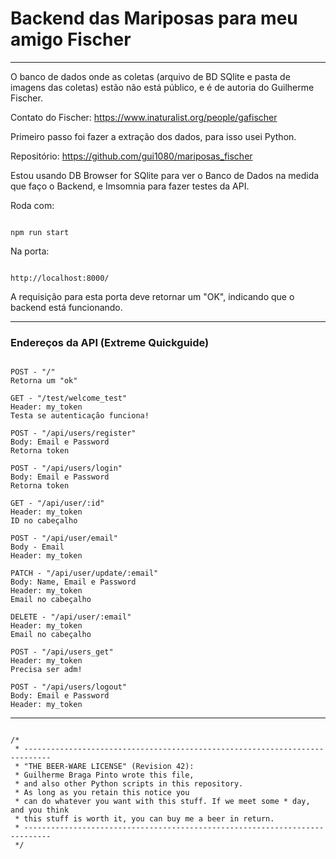 # Backend das Mariposas para meu amigo Fischer

----------------

O banco de dados onde as coletas (arquivo de BD SQlite e pasta de imagens das coletas) estão não está público, e é de autoria do Guilherme Fischer. 

Contato do Fischer: https://www.inaturalist.org/people/gafischer

Primeiro passo foi fazer a extração dos dados, para isso usei Python. 

Repositório: https://github.com/gui1080/mariposas_fischer

Estou usando DB Browser for SQlite para ver o Banco de Dados na medida que faço o Backend, e Imsomnia para fazer testes da API.

Roda com: 

```

npm run start

```

Na porta: 

```

http://localhost:8000/

```

A requisição para esta porta deve retornar um "OK", indicando que o backend está funcionando.

----------------

### Endereços da API (Extreme Quickguide)

```

POST - "/"
Retorna um "ok"

GET - "/test/welcome_test"
Header: my_token
Testa se autenticação funciona!

POST - "/api/users/register"
Body: Email e Password
Retorna token

POST - "/api/users/login"
Body: Email e Password
Retorna token

GET - "/api/user/:id"
Header: my_token
ID no cabeçalho

POST - "/api/user/email"
Body - Email
Header: my_token

PATCH - "/api/user/update/:email"
Body: Name, Email e Password
Header: my_token
Email no cabeçalho

DELETE - "/api/user/:email"
Header: my_token
Email no cabeçalho

POST - "/api/users_get"
Header: my_token
Precisa ser adm!

POST - "/api/users/logout"
Body: Email e Password
Header: my_token

```

----------------

```

/*
 * ----------------------------------------------------------------------------
 * "THE BEER-WARE LICENSE" (Revision 42):
 * Guilherme Braga Pinto wrote this file, 
 * and also other Python scripts in this repository.  
 * As long as you retain this notice you
 * can do whatever you want with this stuff. If we meet some * day, and you think
 * this stuff is worth it, you can buy me a beer in return.   
 * ----------------------------------------------------------------------------
 */

